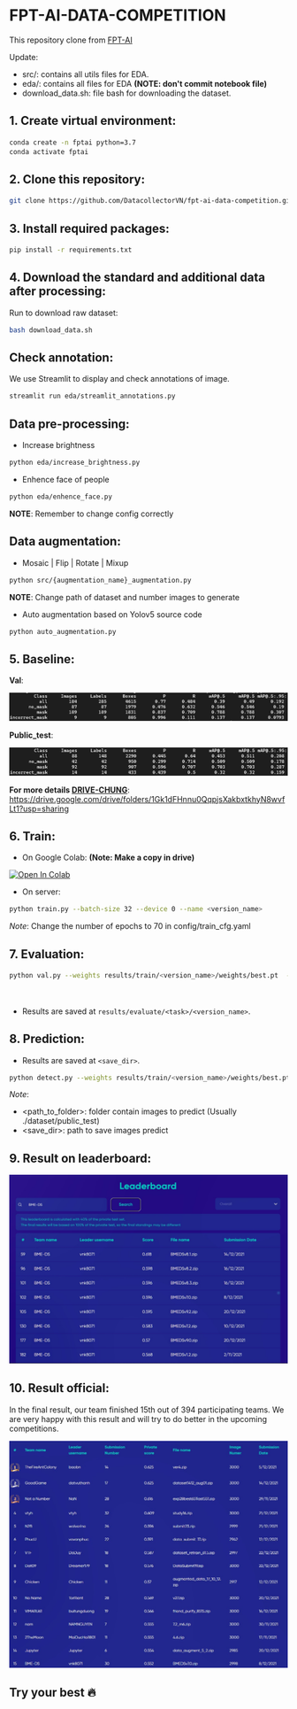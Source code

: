 # FPT-AI-DATA-COMPETITION
This repository clone from [FPT-AI](https://github.com/fsoft-ailab/Data-Competition)

Update:
+ src/: contains all utils files for EDA.
+ eda/: contains all files for EDA **(NOTE: don't commit notebook file)**
+ download_data.sh: file bash for downloading the dataset. 

## 1. Create virtual environment:
```bash
conda create -n fptai python=3.7
conda activate fptai
```

## 2. Clone this repository:
```bash
git clone https://github.com/DatacollectorVN/fpt-ai-data-competition.git
```

## 3. Install required packages: 
```bash 
pip install -r requirements.txt
```

## 4. Download the standard and additional data after processing:
Run to download raw dataset:
```bash 
bash download_data.sh
```

## Check annotation:
We use Streamlit to display and check annotations of image.
```bash
streamlit run eda/streamlit_annotations.py
```

## Data pre-processing:
* Increase brightness
```bash
python eda/increase_brightness.py
```

* Enhence face of people
```bash
python eda/enhence_face.py
```
**NOTE**: Remember to change config correctly

## Data augmentation:
* Mosaic | Flip | Rotate | Mixup
```bash
python src/{augmentation_name}_augmentation.py
```
**NOTE**: Change path of dataset and number images to generate

* Auto augmentation based on Yolov5 source code
```bash
python auto_augmentation.py
```

## 5. Baseline:
**Val**:

![Baselineval](https://github.com/DatacollectorVN/fpt-ai-data-competition/blob/vnk/images/baselineval.jpg)

**Public_test**:

![Baselinetest](https://github.com/DatacollectorVN/fpt-ai-data-competition/blob/vnk/images/baselinetest.jpg)

**For more details [DRIVE-CHUNG](https://drive.google.com/drive/u/0/folders/1Gk1dFHnnu0QqpjsXakbxtkhyN8wvfLt1)**: https://drive.google.com/drive/folders/1Gk1dFHnnu0QqpjsXakbxtkhyN8wvfLt1?usp=sharing

## 6. Train:

- On Google Colab: **(Note: Make a copy in drive)**
<a href="https://colab.research.google.com/drive/18VZqW9X2bI2Os28BhIyE4YqkFC9FKRrf?usp=sharing" target="_blank">
  <img src="https://colab.research.google.com/assets/colab-badge.svg" alt="Open In Colab"/>
</a>

- On server:
```bash
python train.py --batch-size 32 --device 0 --name <version_name> 
```
*Note*: Change the number of epochs to 70 in config/train_cfg.yaml

## 7. Evaluation:
```bash
python val.py --weights results/train/<version_name>/weights/best.pt  --task test --name <version_name> --batch-size 64 --device 0
                                                                             val
                                                                             train
```
* Results are saved at `results/evaluate/<task>/<version_name>`.

## 8. Prediction:
* Results are saved at `<save_dir>`.
```bash
python detect.py --weights results/train/<version_name>/weights/best.pt --source <path_to_folder> --dir <save_dir> --device 0
```
*Note*: 
- <path_to_folder>: folder contain images to predict (Usually ./dataset/public_test)
- <save_dir>: path to save images predict


## 9. Result on leaderboard:
![LEADERBOARD](https://github.com/DatacollectorVN/fpt-ai-data-competition/blob/vnk/images/leaderboard.jpg)

## 10. Result official:
In the final result, our team finished 15th out of 394 participating teams. We are very happy with this result and will try to do better in the upcoming competitions. 

![LEADERBOARD_OFFICIAL](https://github.com/DatacollectorVN/fpt-ai-data-competition/blob/vnk/images/leaderboard_official.jpg)

## Try your best 🔥